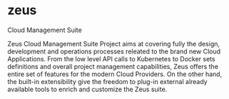 # zeus
Cloud Management Suite

Zeus Cloud Management Suite Project aims at covering fully the design, development and operations processes 
releated to the brand new Cloud Applications.
From the low level API calls to Kubernetes to Docker sets definitions and overall project management capabilities,
Zeus offers the entire set of features for the modern Cloud Providers. On the other hand, the built-in extensibility
give the freedom to plug-in external already available tools to enrich and customize the Zeus suite.

